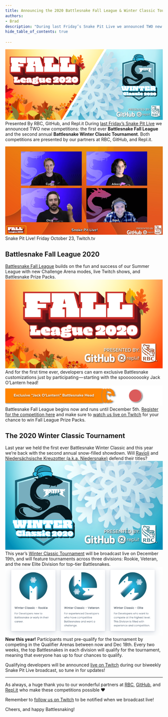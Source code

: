 ```yaml
---
title: Announcing the 2020 Battlesnake Fall League & Winter Classic Tournament
authors:
- Brad
description: "During last Friday’s Snake Pit Live we announced TWO new competitions: the first ever Battlesnake Fall League and the second annual…"
hide_table_of_contents: true

---
```


![](./img/1-IbDwXYHW9W1LJ9jkKSeqYA.png)Presented By RBC, GitHub, and Repl.it
During [last Friday’s Snake Pit Live](https://www.twitch.tv/videos/780518995) we announced TWO new competitions: the first ever **Battlesnake Fall League** and the second annual **Battlesnake Winter Classic Tournament**. Both competitions are presented by our partners at RBC, GitHub, and Repl.it.
<!--truncate-->

![](./img/1-64F036BOBQ1GQl_yHAxWIQ.png)Snake Pit Live! Friday October 23, Twitch.tv


## Battlesnake Fall League 2020

[Battlesnake Fall League](https://play.battlesnake.com/fall-league) builds on the fun and success of our Summer League with new Challenge Arena modes, live Twitch shows, and Battlesnake Prize Packs.
![](./img/1-9raWCpJQS3buyPA71nqwYQ.png)
And for the first time ever, developers can earn exclusive Battlesnake customizations just by participating — starting with the spooooooooky Jack O’Lantern head!
![](./img/1-eDcPwXOGOL1W_nbMu5osdQ.png)
Battlesnake Fall League begins now and runs until December 5th. [Register for the competition here](https://play.battlesnake.com/fall-league) and make sure to [watch us live on Twitch](https://www.twitch.tv/battlesnakeofficial) for your chance to win Fall League Prize Packs.

## The 2020 Winter Classic Tournament

Last year we held the first ever Battlesnake Winter Classic and this year we’re back with the second annual snow-filled showdown. Will [Ravioli](https://play.battlesnake.com/u/joprogrammer/ravioli/) and [Niedersächsische Kreuzotter (a.k.a. Niedersnake)](https://play.battlesnake.com/u/maximilianschier/niedersachsische-kreuzotter/) defend their titles?
![](./img/1-c03uegPsnqR00mD1Y9hScQ.png)
This year’s [Winter Classic Tournament](http://play.battlesnake.com/winter-classic) will be broadcast live on December 19th, and will feature tournaments across three divisions: Rookie, Veteran, and the new Elite Division for top-tier Battlesnakes.
![](./img/1-iNaIX0Rjmw-EgLs8jDwFiA.png)
**New this year!** Participants must pre-qualify for the tournament by competing in the Qualifier Arenas between now and Dec 18th. Every two weeks, the top Battlesnakes in each division will qualify for the tournament, meaning that everyone has up to four chances to qualify.

Qualifying developers will be announced [live on Twitch](https://www.twitch.tv/BattlesnakeOfficial) during our biweekly Snake Pit Live broadcast, so tune in for updates!

---

As always, a huge thank you to our wonderful partners at [RBC](https://jobs.rbc.com/ca/en/featuredopportunities/technology-jobs), [GitHub](https://github.com/), and [Repl.it](https://repl.it/) who make these competitions possible ❤️

Remember to [follow us on Twitch](https://www.twitch.tv/BattlesnakeOfficial) to be notified when we broadcast live!

Cheers, and happy Battlesnaking!
